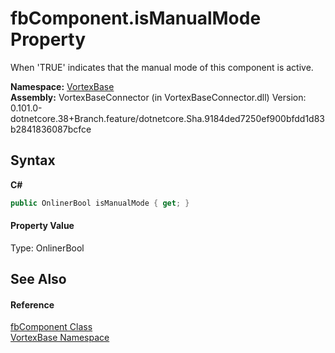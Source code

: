 # fbComponent.isManualMode Property 
 

When 'TRUE' indicates that the manual mode of this component is active.

**Namespace:**&nbsp;<a href="N_VortexBase.md">VortexBase</a><br />**Assembly:**&nbsp;VortexBaseConnector (in VortexBaseConnector.dll) Version: 0.101.0-dotnetcore.38+Branch.feature/dotnetcore.Sha.9184ded7250ef900bfdd1d83b2841836087bcfce

## Syntax

**C#**<br />
``` C#
public OnlinerBool isManualMode { get; }
```


#### Property Value
Type: OnlinerBool

## See Also


#### Reference
<a href="T_VortexBase_fbComponent.md">fbComponent Class</a><br /><a href="N_VortexBase.md">VortexBase Namespace</a><br />